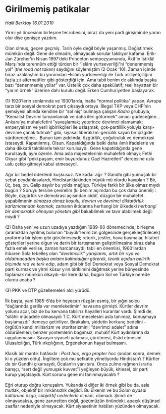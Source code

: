 # Girilmemiş patikalar

*Halil Berktay 16.01.2010*

<div class="yazi">Yirmi yıl öncesinin birleşme tecrübesini, biraz da yeni parti girişiminde yararı olur diye genişçe yazdım. <br/><br/>Olan olmuş, geçen geçmiş. Tarih öyle değil böyle yaşanmış. Değiştirmek mümkün değil. Gene de olmadık, olmayacak sorular takılıyor kafama. Erik-Jan Zürcher’in Nisan 1997’deki Princeton sempozyumunda, Âkif’in İstiklâl Marşı’nda terennüm ettiği türden bir “İslâm yurtseverliği”ni “denenmemiş yol” (<i>the road not taken</i>) saydığını söylemiştim (2 Ocak ’10). Zaman içinde biraz uzaklaştım bu yorumdan –İslâm yurtseverliği ile Türk milliyetçiliğini fazla zıt alternatifler gibi gösterdiği için. Ama tabii benim de aklımda başka bazı “denenmemiş yollar” var. Üstelik çok daha spekülatif; reel hayattan bir “yarım örnek” üzerine dahi kurulu değil. Erken Cumhuriyetten başlayarak. <br/><br/>(1) 1920’lerin sonlarında ve 1930’larda, inatla “normal politika” yapan, Avrupa tarzı bir sosyal demokrat parti çıksaydı ortaya. İllegal TKP veya CHP’nin şemsiyesi altında kendine bir “sol niş” bulmaya çalışan <i>Kadro</i> grubuyla, “Kemalist Devrimi tamamlamak ve daha ileri götürmek” amacı güdeceğine... Ankara’ya muhalefetini “yavaşlamak; yeterince devrimci olamamak; emperyalizm ve yerli işbirlikçileri ile uzlaşmak; çok-partililik yoluyla karşı-devrime çanak tutmak” gibi, siyasal liberalizmi gericilik sayan bir çizgide sürdüreceğine... Bunun tam zıddında, özgürlük, çoğulculuk ve demokrasi isteseydi. Kapatılırmış. Olsun. Kapatıldığında belki daha ılımlı ifadelerle ve daha dikkatli taktiklerle tekrar kurulsaydı. Gene kapatıldığında gene kurulsaydı, aynı özenle. Ama asla majestelerinin muhalefeti olmayı; Fethi Okyar gibi “peki paşam, emir buyurdunuz Gazi Hazretleri” dercesine uslu uslu çekip gitmeyi kabul etmeseydi. <br/><br/>Ağır bir bedel öderlerdi kuşkusuz. Ne kadar ağır ? Gandhi gibi yumuşak bir sebat peydahlasalardı, Hindistan’dakinden büyük mü olurdu kayıpları ? Bir, üç, beş, on. Galip sayılır bu yolda mağlup. Türkiye farklı bir ülke olmaz mıydı bugün ? Soruyu tersine çevirelim (ki benim açımdan bu çok daha önemli) : Böyle, özgürlük ve demokrasi açısından ciddî, düzgün bir muhalefet yapabilmenin <i>olmazsa olmaz koşulu, devrim ve devrimci diktatörlük karizmasından kopmak</i>; zamanın iktidarına herhangi bir ülkedeki <i>herhangi bir demokratik olmayan yönetim gibi</i> bakabilmek ve tavır alabilmek değil miydi ? <br/><br/>(2) Daha yeni ve uzun uzadıya yazdığım 1989-90 dönemecinde, birleşme (aramızdan ayrılmış bulunan “büyük”lerimizin gölgesinde gerçekleştirilecek) proforma bir işlem gibi görülmeseydi; retorik, jestler, hava basmalar, hitabet gösterileri yerine olgun ve derin bir tartışmanın geliştirilmesine biraz daha fazla emek verilse, zaman harcansaydı; tabii en önemlisi, 1960’lardan itibaren Sola tebelleş olan <i>“devrimcilik” yarışlarını, artık bir riya ve aldatmacadan başka anlamı kalmadığını görerek, teorik açıdan belirtik biçimde red ve terk edip</i>, adam gibi bir Sol Demokrat veya Sosyal Demokrat parti kurmak ve yirmi küsur yılın birikimini dağıtmak yerine bünyesinde toplamak mümkün olsaydı –bir kere daha, bugün Sol ve Türkiye nerede olurdu acaba ? <br/><br/>(3) PKK ve DTP güzellemeleri aldı yürüdü. <br/><br/>İlk başta, yani 1985-6’da bir heyecan rüzgârı esmiş, bir yığın solcu “dağlarında gerilla var memleketimin” havasına girmişti. Kürtler devrim yolunu açar, biz de bu kervana takılırız hayalleri kuranlar vardı. Şimdi de, “silâhlı mücadele olmasaydı T.C. Kürt meselesini asla tanımaz, konuşmaya başlamazdı” demeye getiriliyor. Bırakalım, şiddetin korkunç bedelini –örgütün kendi militarizm ve otoritarizmini; “devrimci adalet” adına öldürülenleri; benzer yöntemlerin bağımsız, muhalif Kürt aydınlarına da uygulanmasını. Savaşın siyaseti yakması, çürütmesi, ifsâd etmesini. Ulusalcılığın, Türk ırkçılığının, Ergenekonun hayat bulmasını. <br/><br/>Klasik bir mantık hatâsıdır : <i>Post hoc, ergo propter hoc</i> (ondan sonra, demek ki o yüzden oldu). İngiltere çok mu şefkatle yönetiyordu Hindistan’ı ? Kürtler de bir Gandhi çıkarsaydı, Öcalan’ın yanı sıra. Onca zulme rağmen israrla barışçı, “sert değil yumuşak kuvvet”i yeğleyen büyük, kitlesel, bir parti kurup yaşatsaydı. Kürt sorunu gene mi tanınmayacaktı ? <br/><br/>Eğri oturup doğru konuşalım. Yukarıdaki diğer iki örnek gibi bu da, asla mutlak, objektif bir imkânsızlık değildi. Bu ülkenin ve bu <i>Solun siyasal kültürüne özgü, sübjektif nedenlerle</i> olmadı, olamadı. Şimdi de olmayacaksa, gene zaruretten değil, gözümüzün önündeki, apaçık düşünsel zaaflar nedeniyle olmayacak. Kürt siyasetinin hatâları yüzünden olmayacak.</div>
